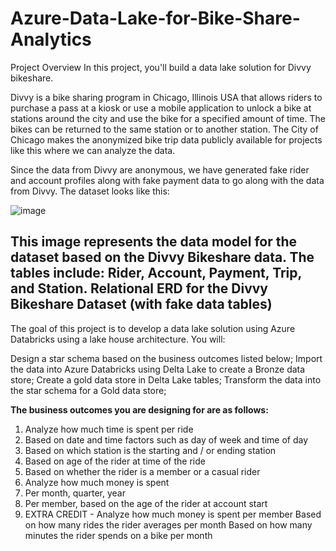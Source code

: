 # Azure-Data-Lake-for-Bike-Share-Analytics

Project Overview
In this project, you'll build a data lake solution for Divvy bikeshare.

Divvy is a bike sharing program in Chicago, Illinois USA that allows riders to purchase a pass at a kiosk or use a mobile application to unlock a bike at stations around the city and use the bike for a specified amount of time. The bikes can be returned to the same station or to another station. The City of Chicago makes the anonymized bike trip data publicly available for projects like this where we can analyze the data.

Since the data from Divvy are anonymous, we have generated fake rider and account profiles along with fake payment data to go along with the data from Divvy. The dataset looks like this:

![image](https://github.com/HauntedHecarim/Azure-Data-Lake-for-Bike-Share-Analytics/assets/10834793/d8df0e7d-3960-4d68-af0b-6f1cbc6518b8)

This image represents the data model for the dataset based on the Divvy Bikeshare data. The tables include: Rider, Account, Payment, Trip, and Station.
Relational ERD for the Divvy Bikeshare Dataset (with fake data tables)
---

The goal of this project is to develop a data lake solution using Azure Databricks using a lake house architecture. You will:

  Design a star schema based on the business outcomes listed below;
  Import the data into Azure Databricks using Delta Lake to create a Bronze data store;
  Create a gold data store in Delta Lake tables;
  Transform the data into the star schema for a Gold data store;
  
**The business outcomes you are designing for are as follows:**
1. Analyze how much time is spent per ride
2.   Based on date and time factors such as day of week and time of day
3.   Based on which station is the starting and / or ending station
4.   Based on age of the rider at time of the ride
5.   Based on whether the rider is a member or a casual rider
6. Analyze how much money is spent
7.   Per month, quarter, year
8.   Per member, based on the age of the rider at account start
9. EXTRA CREDIT - Analyze how much money is spent per member
    Based on how many rides the rider averages per month
    Based on how many minutes the rider spends on a bike per month
